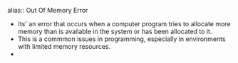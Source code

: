 alias:: Out Of Memory Error

- Its' an error that occurs when a computer program tries to allocate more memory than is available in the system or has been allocated to it.
- This is a commmon issues in programming, especially in environments with limited memory resources.
-